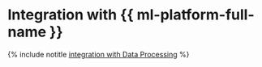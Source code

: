 # Integration with {{ ml-platform-full-name }}

{% include notitle [integration with Data Processing](../../_tutorials/ml-ai/data-proc-integration.md) %}